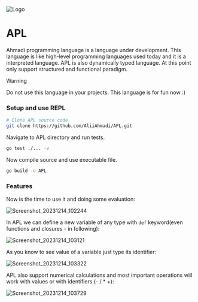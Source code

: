 ![Logo](https://github.com/AliiAhmadi/APL/assets/107758775/46a9faa6-7bed-4915-879e-56c20bcc3b1e)

# APL

Ahmadi programming language is a language under development. This language is like high-level programming languages used today and it is a interpreted language. 
APL is also dynamically typed language. At this point only support structured and functional paradigm.

> [!WARNING]  
> Do not use this language in your projects. This language is for fun now :)

### Setup and use REPL

```zsh
# Clone APL source code.
git clone https://github.com/AliiAhmadi/APL.git
```

Navigate to APL directory and run tests.
```zsh
go test ./... -v
```

Now compile source and use executable file.
```zsh
go build -o APL
```

### Features

Now is the time to use it and doing some evaluation:

![Screenshot_20231214_102244](https://github.com/AliiAhmadi/APL/assets/107758775/cb3118e6-642c-4cd1-aac2-363cd1c0a2cd)

In APL we can define a new variable of any type with `def` keyword(even functions and closures - in following):

![Screenshot_20231214_103121](https://github.com/AliiAhmadi/APL/assets/107758775/1519c5c5-d941-4953-b8f0-e69a7eb3c266)

As you know to see value of a variable just type its identifier:

![Screenshot_20231214_103322](https://github.com/AliiAhmadi/APL/assets/107758775/b49d9fa9-7870-41c9-b196-add7b9b82e43)

APL also support numerical calculations and most important operations will work with values or with identifiers (- / * +):

![Screenshot_20231214_103729](https://github.com/AliiAhmadi/APL/assets/107758775/cc894e2a-c7e5-48db-b382-a9813f6d5243)

